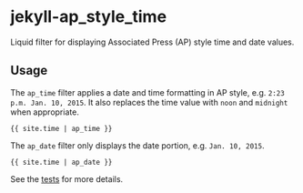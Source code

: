 # jekyll-ap_style_time

Liquid filter for displaying Associated Press (AP) style time and date values.

## Usage

The `ap_time` filter applies a date and time formatting in AP style, e.g. `2:23 p.m. Jan. 10, 2015`. It also replaces the time value with `noon` and `midnight` when appropriate.

```
{{ site.time | ap_time }}
```

The `ap_date` filter only displays the date portion, e.g. `Jan. 10, 2015`.
```
{{ site.time | ap_date }}
```

See the [tests](https://github.com/cityoffortworth/jekyll-ap_style_time/blob/master/test/jekyll/ap_style_time/filter_test.rb) for more details.
